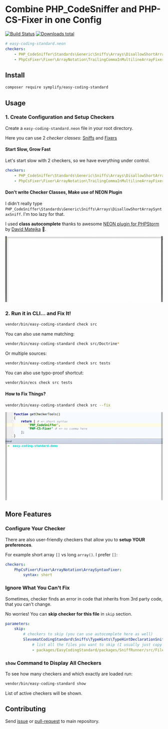 # Combine PHP_CodeSniffer and PHP-CS-Fixer in one Config

[![Build Status](https://img.shields.io/travis/Symplify/EasyCodingStandard/master.svg?style=flat-square)](https://travis-ci.org/Symplify/EasyCodingStandard)
[![Downloads total](https://img.shields.io/packagist/dt/symplify/easy-coding-standard.svg?style=flat-square)](https://packagist.org/packages/symplify/easy-coding-standard)


```yaml
# easy-coding-standard.neon
checkers:
    - PHP_CodeSniffer\Standards\Generic\Sniffs\Arrays\DisallowShortArraySyntaxSniff
    - PhpCsFixer\Fixer\ArrayNotation\TrailingCommaInMultilineArrayFixer
```


## Install

```bash
composer require symplify/easy-coding-standard
```


## Usage

### 1. Create Configuration and Setup Checkers

Create a `easy-coding-standard.neon` file in your root directory.

Here you can use 2 *checker classes*: [Sniffs](https://github.com/squizlabs/PHP_CodeSniffer) and [Fixers](https://github.com/FriendsOfPHP/PHP-CS-Fixer)

#### Start Slow, Grow Fast

Let's start slow with 2 checkers, so we have everything under control.

```yaml
checkers:
    - PHP_CodeSniffer\Standards\Generic\Sniffs\Arrays\DisallowShortArraySyntaxSniff
    - PhpCsFixer\Fixer\ArrayNotation\TrailingCommaInMultilineArrayFixer
```

#### Don't write Checker Classes, Make use of NEON Plugin

I didn't really type `PHP_CodeSniffer\Standards\Generic\Sniffs\Arrays\DisallowShortArraySyntaxSniff`. I'm too lazy for that. 

I used **class autocomplete** thanks to awesome [NEON plugin for PHPStorm](https://plugins.jetbrains.com/plugin/7060-neon-support) by [David Matejka](https://github.com/matej21/) :clap:.


![ECS-Run](docs/neon-autocomplete.gif)


### 2. Run it in CLI... and Fix It!

```bash
vendor/bin/easy-coding-standard check src
```

You can also use name matching:

```bash
vendor/bin/easy-coding-standard check src/Doctrine*
```

Or multiple sources:

```bash
vendor/bin/easy-coding-standard check src tests
```

You can also use typo-proof shortcut:

```bash
vendor/bin/ecs check src tests
```

#### How to Fix Things?

```bash
vendor/bin/easy-coding-standard check src --fix
```

![ECS-Run](docs/run-and-fix.gif)


## More Features

### Configure Your Checker

There are also user-friendly checkers that allow you to **setup YOUR preferences**.

For example short array `[]` vs long `array()`. I prefer `[]`:

```yaml
checkers:
    PhpCsFixer\Fixer\ArrayNotation\ArraySyntaxFixer:
        syntax: short
```

### Ignore What You Can't Fix

Sometimes, checker finds an error in code that inherits from 3rd party code, that you can't change. 

No worries! You can **skip checker for this file** in `skip` section.

```yaml
parameters:
    skip:
        # checkers to skip (you can use autocomplete here as well)
        SlevomatCodingStandard\Sniffs\TypeHints\TypeHintDeclarationSniff:
            # list all the files you want to skip (I usually just copy this from error report)
            - packages/EasyCodingStandard/packages/SniffRunner/src/File/File.php
```
 
### `show` Command to Display All Checkers

To see how many checkers and which exactly are loaded run:

```bash
vendor/bin/easy-coding-standard show
```

List of active checkers will be shown.


## Contributing

Send [issue](https://github.com/Symplify/Symplify/issues) or [pull-request](https://github.com/Symplify/Symplify/pulls) to main repository.
